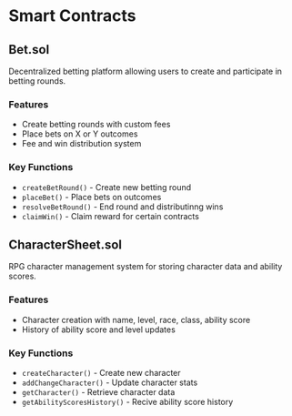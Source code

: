 # Smart Contracts

## Bet.sol
Decentralized betting platform allowing users to create and participate in betting rounds.

### Features
- Create betting rounds with custom fees
- Place bets on X or Y outcomes
- Fee and win distribution system

### Key Functions
- `createBetRound()` - Create new betting round
- `placeBet()` - Place bets on outcomes
- `resolveBetRound()` - End round and distributinng wins
- `claimWin()` - Claim reward for certain contracts

## CharacterSheet.sol
RPG character management system for storing character data and ability scores.

### Features
- Character creation with name, level, race, class, ability score
- History of ability score and level updates

### Key Functions
- `createCharacter()` - Create new character
- `addChangeCharacter()` - Update character stats
- `getCharacter()` - Retrieve character data
- `getAbilityScoresHistory()` - Recive ability score history

